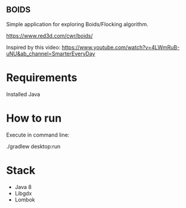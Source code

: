 ## BOIDS

Simple application for exploring Boids/Flocking algorithm.

https://www.red3d.com/cwr/boids/

Inspired by this video: https://www.youtube.com/watch?v=4LWmRuB-uNU&ab_channel=SmarterEveryDay

# Requirements

Installed Java

# How to run

Execute in command line:

./gradlew desktop:run


# Stack
* Java 8
* Libgdx
* Lombok